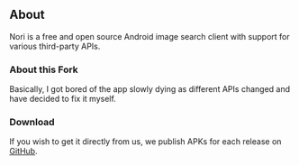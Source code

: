## About
Nori is a free and open source Android image search client with support for various third-party APIs.

### About this Fork ###
Basically, I got bored of the app slowly dying as different APIs changed and have decided to fix it
myself.

### Download ###
If you wish to get it directly from us, we publish APKs for each release on
[GitHub](https://github.com/jwilliams9707/nori/releases).
